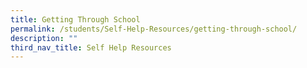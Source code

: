 ```yaml
---
title: Getting Through School
permalink: /students/Self-Help-Resources/getting-through-school/
description: ""
third_nav_title: Self Help Resources
---
```


